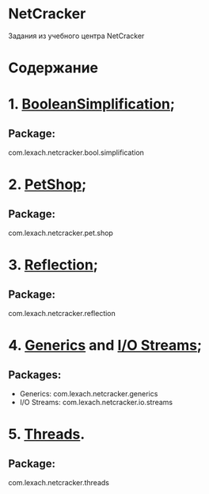 # NetCracker
Задания из учебного центра NetCracker

# Содержание

# 1. [BooleanSimplification](src/com/lexach/netcracker/bool/simplification);

## Package: 
com.lexach.netcracker.bool.simplification

# 2. [PetShop](src/com/lexach/netcracker/pet/shop);

## Package: 
com.lexach.netcracker.pet.shop

# 3. [Reflection](src/com/lexach/netcracker/reflection);

## Package:
com.lexach.netcracker.reflection

# 4. [Generics](com/lexach/netcracker/generics) and [I/O Streams](com/lexach/netcracker/io/streams);

## Packages:
- Generics: com.lexach.netcracker.generics
- I/O Streams: com.lexach.netcracker.io.streams


# 5. [Threads](src/com/lexach/netcracker/threads).

## Package:
com.lexach.netcracker.threads
